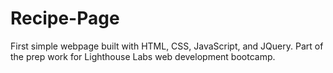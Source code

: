 # Recipe-Page
First simple webpage built with HTML, CSS, JavaScript, and JQuery. Part of the prep work for Lighthouse Labs web development bootcamp. 

